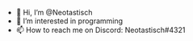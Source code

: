 - 👋 Hi, I’m @Neotastisch
- 👀 I’m interested in programming
- 📫 How to reach me on Discord: Neotastisch#4321
